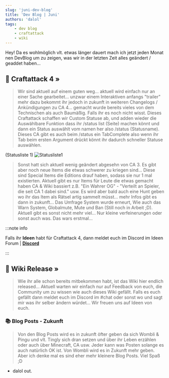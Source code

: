 ```yaml
---
slug: 'juni-dev-blog'
title: 'Dev Blog | Juni'
authors: 'dalol'
tags:
    - dev blog
    - craftattack
    - wiki
---
```


Hey! Da es wohlmöglich vlt. etwas länger dauert mach ich jetzt jeden Monat nen DevBlog um zu zeigen, was wir in der letzten Zeit alles geändert / geaddet haben...

## 🎉 Craftattack 4 »

> Wir sind aktuell auf einem guten weg... aktuell wird einfach nur an einer Sache gearbeitet... unzwar einem Interaktiven anfangs "trailer" mehr dazu bekommt ihr jedoch in zukunft in weiteren Changelogs / Ankündigungen zu CA 4... gemacht wurde bereits vieles von dem Technischen als auch Baumäßig. Falls ihr es noch nicht wisst. Dieses Craftattack schaffen wir Custom Statuse ab, und adden wieder die Auswählbare Funktion dass ihr /status list (Seite) machen könnt und dann ein Status auswählt vom namen her also /status (Statusname). Dieses CA gibt es auch beim /status ein TabComplete also wenn ihr Tab beim ersten Argument drückt könnt ihr dadurch schneller Statuse auswählen. 

(Statusliste 1)
![Statusliste1](/img/Statuslis.png)

> Sonst hatt sich aktuell wenig geändert abgesehn von CA 3. Es gibt aber noch neue Items die etwas schwerer zu kriegen sind... Diese sind Special Items die Editions drauf haben, sodass sie nur 1 mal existierten. Aktuell gibt es nur Items für Leute die etwas gemacht haben CA & Wiki bassiert z.B. "Ein Wahrer OG" - "Verteilt an Spieler, die seit CA 1 dabei sind." usw. Es wird aber bald auch eine Hunt geben wo ihr das Item als Rätsel artig sammelt müsst... mehr Infos gibt es dann in zukunft... Das Umfrage System wurde erneurt, Wie auch das Warn System, Globalmute, Mute und Ban (Still noch in Arbeit ;D). Aktuell gibt es sonst nicht mehr viel... Nur kleine verfeinerungen oder sonst auch was. Das wars erstmal...

:::note info

Falls ihr **Ideen** habt für Craftattack 4, dann meldet euch im Discord im Ideen Forum | [**Discord**](https://discord.gg/H6Za9c2uqx)

:::

## 👋 Wiki Release »

> Wie ihr alle schon bereits mitbekommen habt, ist das Wiki hier endlich released... Aktuell warten wir einfach nur auf Feedback von euch, die Community um zu wissen wie auch dieses Wiki gefällt. Falls es euch gefällt dann meldet euch im Discord im #chat oder sonst wo und sagt mir was ihr selber ändern würdet... Wir freuen uns auf Ideen von euch. 

### 📚 Blog Posts - Zukunft

> Von den Blog Posts wird es in zukunft öfter geben da sich Wombli & Pingu und vlt. Tingly sich dran setzen und über ihr Leben erzählen oder auch über Minecraft, CA usw. Jeder kann was Posten solange es auch natürlich OK ist. Von Wombli wird es in Zukunft mehr geben. Aber ich denke mal es sind eher mehr kleinere Blog Posts. Viel Spaß ;D

- dalol out.